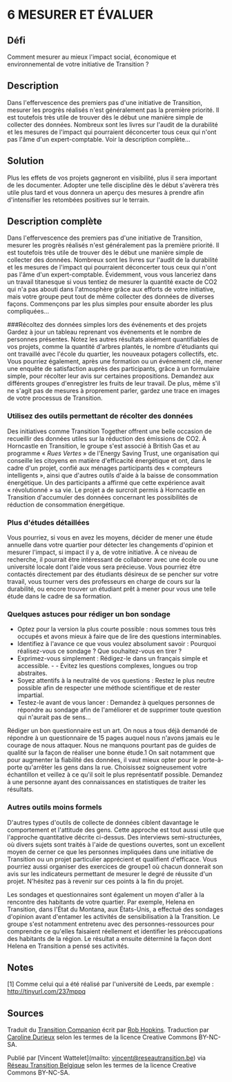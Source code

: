 # 6 MESURER ET ÉVALUER 

## Défi

Comment mesurer au mieux l'impact social, économique et environnemental de votre initiative de Transition ?

## Description

Dans l'effervescence des premiers pas d'une initiative de Transition, mesurer les progrès réalisés n'est généralement pas la première priorité. Il est toutefois très utile de trouver dès le début une manière simple de collecter des données. Nombreux sont les livres sur l'audit de la durabilité et les mesures de l'impact qui pourraient déconcerter tous ceux qui n'ont pas l'âme d'un expert-comptable. 
Voir la description complète...

## Solution

Plus les effets de vos projets gagneront en visibilité, plus il sera important de les documenter. Adopter une telle discipline dès le début s'avèrera très utile plus tard et vous donnera un aperçu des mesures à prendre afin d'intensifier les retombées positives sur le terrain. 

## Description complète

Dans l'effervescence des premiers pas d'une initiative de Transition, mesurer les progrès réalisés n'est généralement pas la première priorité. Il est toutefois très utile de trouver dès le début une manière simple de collecter des données. Nombreux sont les livres sur l'audit de la durabilité et les mesures de l'impact qui pourraient déconcerter tous ceux qui n'ont pas l'âme d'un expert-comptable. Évidemment, vous vous lanceriez dans un travail titanesque si vous tentiez de mesurer la quantité exacte de CO2 qui n'a pas abouti dans l'atmosphère grâce aux efforts de votre initiative, mais votre groupe peut tout de même collecter des données de diverses façons. Commençons par les plus simples pour ensuite aborder les plus compliquées...

###Récoltez des données simples lors des événements et des projets
Gardez à jour un tableau reprenant vos événements et le nombre de personnes présentes. Notez les autres résultats aisément quantifiables de vos projets, comme la quantité d'arbres plantés, le nombre d'étudiants qui ont travaillé avec l'école du quartier, les nouveaux potagers collectifs, etc. Vous pourriez également, après une formation ou un événement clé, mener une enquête de satisfaction auprès des participants, grâce à un formulaire simple, pour récolter leur avis sur certaines propositions. Demandez aux différents groupes d'enregistrer les fruits de leur travail. De plus, même s'il ne s'agit pas de mesures à proprement parler, gardez une trace en images de votre processus de Transition. 

### Utilisez des outils permettant de récolter des données
Des initiatives comme Transition Together offrent une belle occasion de recueillir des données utiles sur la réduction des émissions de CO2. À Horncastle en Transition, le groupe s'est associé à British Gas et au programme « *Rues Vertes* » de l'Energy Saving Trust, une organisation qui conseille les citoyens en matière d'efficacité énergétique et ont, dans le cadre d'un projet, confié aux ménages participants des « compteurs intelligents », ainsi que d'autres outils d'aide à la baisse de consommation énergétique. Un des participants a affirmé que cette expérience avait « révolutionné » sa vie. Le projet a de surcroit permis à Horncastle en Transition d'accumuler des données concernant les possibilités de réduction de consommation énergétique.  

### Plus d'études détaillées
Vous pourriez, si vous en avez les moyens, décider de mener une étude annuelle dans votre quartier pour détecter les changements d'opinion et mesurer l'impact, si impact il y a, de votre initiative. À ce niveau de recherche, il pourrait être intéressant de collaborer avec une école ou une université locale dont l'aide vous sera précieuse. Vous pourriez être contactés directement par des étudiants désireux de se pencher sur votre travail, vous tourner vers des professeurs en charge de cours sur la durabilité, ou encore trouver un étudiant prêt à mener pour vous une telle étude dans le cadre de sa formation. 

### Quelques astuces pour rédiger un bon sondage

- Optez pour la version la plus courte possible : nous sommes tous très occupés et avons mieux à faire que de lire des questions interminables. 
- Identifiez à l'avance ce que vous voulez absolument savoir : Pourquoi réalisez-vous ce sondage ? Que souhaitez-vous en tirer ? 
- Exprimez-vous simplement : Rédigez-le dans un français simple et accessible. - - Évitez les questions complexes, longues ou trop abstraites. 
- Soyez attentifs à la neutralité de vos questions : Restez le plus neutre possible afin de respecter une méthode scientifique et de rester impartial.
- Testez-le avant de vous lancer : Demandez à quelques personnes de répondre au sondage afin de l'améliorer et de supprimer toute question qui n'aurait pas de sens...

Rédiger un bon questionnaire est un art. On nous a tous déjà demandé de répondre à un questionnaire de 15 pages auquel nous n'avons jamais eu le courage de nous attaquer. Nous ne manquons pourtant pas de guides de qualité sur la façon de réaliser une bonne étude.1 On sait notamment que pour augmenter la fiabilité des données, il vaut mieux opter pour le porte-à-porte qu'arrêter les gens dans la rue. Choisissez soigneusement votre échantillon et veillez à ce qu'il soit le plus représentatif possible. Demandez à une personne ayant des connaissances en statistiques de traiter les résultats.  

### Autres outils moins formels
D'autres types d'outils de collecte de données ciblent davantage le comportement et l'attitude des gens. Cette approche est tout aussi utile que l'approche quantitative décrite ci-dessus. Des interviews semi-structurées, où divers sujets sont traités à l'aide de questions ouvertes, sont un excellent moyen de cerner ce que les personnes impliquées dans une initiative de Transition ou un projet particulier apprécient et qualifient d'efficace. Vous pourriez aussi organiser des exercices de groupe1 où chacun donnerait son avis sur les indicateurs permettant de mesurer le degré de réussite d'un projet. N'hésitez pas à revenir sur ces points à la fin du projet. 

Les sondages et questionnaires sont également un moyen d'aller à la rencontre des habitants de votre quartier. Par exemple, Helena en Transition, dans l'État du Montana, aux États-Unis, a effectué des sondages d'opinion avant d'entamer les activités de sensibilisation à la Transition. Le groupe s'est notamment entretenu avec des personnes-ressources pour comprendre ce qu'elles faisaient réellement et identifier les préoccupations des habitants de la région. Le résultat a ensuite déterminé la façon dont Helena en Transition a pensé ses activités. 

## Notes
[1] Comme celui qui a été réalisé par l'université de Leeds, par exemple : http://tinyurl.com/237mppq

## Sources 

Traduit du [Transition Companion](https://www.transitionnetwork.org/transition-companion) écrit par [Rob Hopkins](https://www.transitionnetwork.org/about/people/staff-and-key-contributors). Traduction par [Caroline Durieux](http://www.reseautransition.be/articles/author/caroline-durieux/) selon les termes de la licence Creative Commons BY-NC-SA.

Publié par [Vincent Wattelet](mailto: vincent@reseautransition.be) via [Réseau Transition Belgique](http://www.reseautransition.be/) selon les termes de la licence Creative Commons BY-NC-SA.
